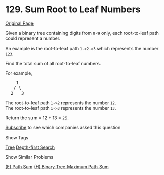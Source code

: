 # 129. Sum Root to Leaf Numbers

[Original Page](https://leetcode.com/problems/sum-root-to-leaf-numbers/)

Given a binary tree containing digits from `0-9` only, each root-to-leaf path could represent a number.

An example is the root-to-leaf path `1->2->3` which represents the number `123`.

Find the total sum of all root-to-leaf numbers.

For example,

<pre>    1
   / \
  2   3
</pre>

The root-to-leaf path `1->2` represents the number `12`.  
The root-to-leaf path `1->3` represents the number `13`.

Return the sum = 12 + 13 = `25`.

<div>

[Subscribe](/subscribe/) to see which companies asked this question

</div>

<div>

<div id="tags" class="btn btn-xs btn-warning">Show Tags</div>

<span class="hidebutton">[Tree](/tag/tree/) [Depth-first Search](/tag/depth-first-search/)</span></div>

<div>

<div id="similar" class="btn btn-xs btn-warning">Show Similar Problems</div>

<span class="hidebutton">[(E) Path Sum](/problems/path-sum/) [(H) Binary Tree Maximum Path Sum](/problems/binary-tree-maximum-path-sum/)</span></div>